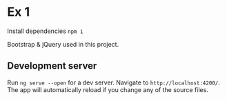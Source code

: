 # Ex 1

Install dependencies `npm i`

Bootstrap & jQuery used in this project.

## Development server

Run `ng serve --open` for a dev server. Navigate to `http://localhost:4200/`. The app will automatically reload if you change any of the source files.
